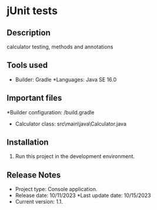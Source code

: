 # jUnit tests

## Description
calculator testing, methods and annotations

## Tools used
* Builder: Gradle
  *Languages: Java SE 16.0

## Important files
*Builder configuration: /build.gradle
* Calculator class: src\main\java\Calculator.java

## Installation
1. Run this project in the development environment.

## Release Notes
* Project type: Console application.
* Release date: 10/11/2023
  *Last update date: 10/15/2023
* Current version: 1.1.